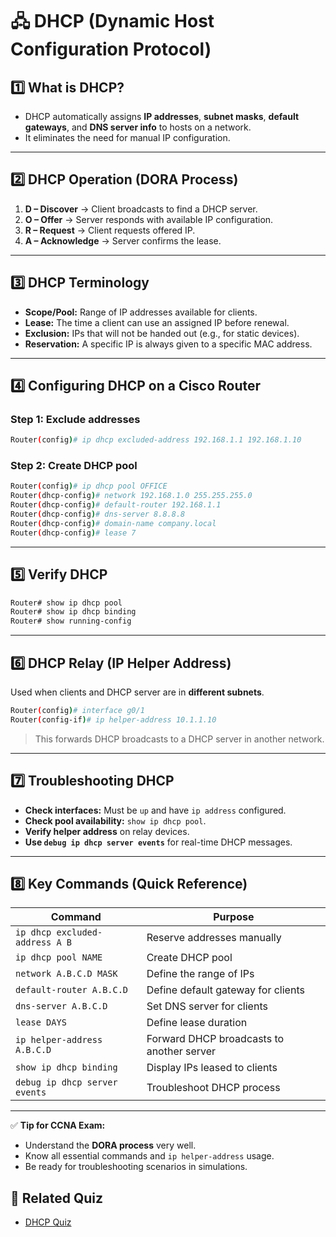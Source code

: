 # 🖧 DHCP (Dynamic Host Configuration Protocol)

## 1️⃣ What is DHCP?

- DHCP automatically assigns **IP addresses**, **subnet masks**, **default gateways**, and **DNS server info** to hosts on a network.
- It eliminates the need for manual IP configuration.

---

## 2️⃣ DHCP Operation (DORA Process)

1. **D – Discover** → Client broadcasts to find a DHCP server.
2. **O – Offer** → Server responds with available IP configuration.
3. **R – Request** → Client requests offered IP.
4. **A – Acknowledge** → Server confirms the lease.

---

## 3️⃣ DHCP Terminology

- **Scope/Pool:** Range of IP addresses available for clients.
- **Lease:** The time a client can use an assigned IP before renewal.
- **Exclusion:** IPs that will not be handed out (e.g., for static devices).
- **Reservation:** A specific IP is always given to a specific MAC address.

---

## 4️⃣ Configuring DHCP on a Cisco Router

### Step 1: Exclude addresses
```bash
Router(config)# ip dhcp excluded-address 192.168.1.1 192.168.1.10
```

### Step 2: Create DHCP pool
```bash
Router(config)# ip dhcp pool OFFICE
Router(dhcp-config)# network 192.168.1.0 255.255.255.0
Router(dhcp-config)# default-router 192.168.1.1
Router(dhcp-config)# dns-server 8.8.8.8
Router(dhcp-config)# domain-name company.local
Router(dhcp-config)# lease 7
```

---

## 5️⃣ Verify DHCP

```bash
Router# show ip dhcp pool
Router# show ip dhcp binding
Router# show running-config
```

---

## 6️⃣ DHCP Relay (IP Helper Address)

Used when clients and DHCP server are in **different subnets**.

```bash
Router(config)# interface g0/1
Router(config-if)# ip helper-address 10.1.1.10
```
> This forwards DHCP broadcasts to a DHCP server in another network.

---

## 7️⃣ Troubleshooting DHCP

- **Check interfaces:** Must be `up` and have `ip address` configured.
- **Check pool availability:** `show ip dhcp pool`.
- **Verify helper address** on relay devices.
- **Use `debug ip dhcp server events`** for real-time DHCP messages.

---

## 8️⃣ Key Commands (Quick Reference)

| Command                                | Purpose                                   |
|---------------------------------------|-------------------------------------------|
| `ip dhcp excluded-address A B`        | Reserve addresses manually                |
| `ip dhcp pool NAME`                   | Create DHCP pool                         |
| `network A.B.C.D MASK`                | Define the range of IPs                   |
| `default-router A.B.C.D`              | Define default gateway for clients        |
| `dns-server A.B.C.D`                  | Set DNS server for clients                |
| `lease DAYS`                          | Define lease duration                     |
| `ip helper-address A.B.C.D`           | Forward DHCP broadcasts to another server |
| `show ip dhcp binding`                | Display IPs leased to clients             |
| `debug ip dhcp server events`         | Troubleshoot DHCP process                 |

---

✅ **Tip for CCNA Exam:**  
- Understand the **DORA process** very well.  
- Know all essential commands and `ip helper-address` usage.  
- Be ready for troubleshooting scenarios in simulations.


## 📝 Related Quiz

- [DHCP Quiz](./quiz/DHCP_Quiz.md)
